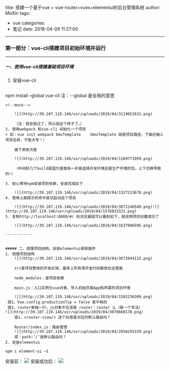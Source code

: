 title: 搭建一个基于vue + vue-router+vuex+elementui的后台管理系统
author: MoXin
tags:
  - vue
categories:
  - 笔记
date: 2018-04-09 11:27:00
---
### 第一部分：vue-cli搭建项目初始环境并运行
------------
##### 一、使用vue-cli搭建基础项目环境

1. 安装vue-cli

	```
npm install –global vue-cli  注：--global 是全局的意思
```
<!--more-->

	![](http://39.107.119.146/usr/uploads/2019/04/3119651631.png)
	
	（注：我安装过了，所以就这个样子了。）
2. 使用webpack 和vue-cli 初始化一个项目
> 如：vue init webpack bmsTemplate   （bmsTemplate 就是项目路径，下面还输入项目名称，不能大写！）

	接下来依次是
	
	![](http://39.107.119.146/usr/uploads/2019/04/1169771059.png)
	
	（中间好几个build是因为里面有一步是选择开发环境还是生产环境的包，上下切换导致的~）

3. 耐心等待npm安装项目依赖，安装完成如下

	![](http://39.107.119.146/usr/uploads/2019/04/1327213678.png)
4. 使用上面提示的命令尝试启动这个项目

	![](http://39.107.119.146/usr/uploads/2019/04/3871240549.png)![](http://39.107.119.146/usr/uploads/2019/04/1576833322.png)
5. 复制http://localhost:8080/#/ 到浏览器就可以看到如下，就说明项目创建成功了

	![](http://39.107.119.146/usr/uploads/2019/04/1637906595.png)

------------


##### 二、梳理项目结构，安装elementui框架插件
1. 梳理项目结构
	![](http://39.107.119.146/usr/uploads/2019/04/3673944115.png)
	
	src是项目整体的开发区域，基本上所有得开发代码都放在这里面
	
	node_modules：是项目依赖
	
	main.js：入口实例化vue对象，导入初始页面App和所需的项目环境
	
	![](http://39.107.119.146/usr/uploads/2019/04/1592236309.png)
 惑1、Vue.config.productionTip = false 是干嘛的
 惑2、router单独一行，js对象不应该是 router：router 么（是一个写法）
![](http://39.107.119.146/usr/uploads/2019/04/3070660178.png)
	惑1、<router-view/> 这个玩意是对应的默认路由吗？
	
	Router/index.js：路由管理
	![](http://39.107.119.146/usr/uploads/2019/04/2958295339.png)
	惑：path:’/’是默认路由吗？
2. 安装elementui
	```
npm i element-ui –S
```
安装前：
![](http://39.107.119.146/usr/uploads/2019/04/371736181.png)
安装成功后：
![](http://39.107.119.146/usr/uploads/2019/04/3908482976.png)